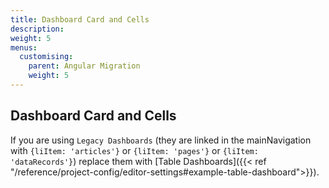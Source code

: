 ```yaml
---
title: Dashboard Card and Cells
description:
weight: 5
menus:
  customising:
    parent: Angular Migration
    weight: 5
---
```


## Dashboard Card and Cells

If you are using `Legacy Dashboards` (they are linked in the mainNavigation with `{liItem: 'articles'}` or `{liItem: 'pages'}` or `{liItem: 'dataRecords'}`) replace them with [Table Dashboards]({{< ref "/reference/project-config/editor-settings#example-table-dashboard">}}).
